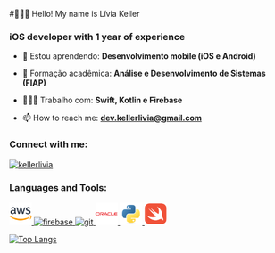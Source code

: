 #👩🏻‍💻 Hello! My name is Lívia Keller
<h3>iOS developer with 1 year of experience</h3>

- 🌱 Estou aprendendo: **Desenvolvimento mobile (iOS e Android)**

- 📄 Formação acadêmica: **Análise e Desenvolvimento de Sistemas (FIAP)**

- 👩🏻‍💻 Trabalho com: **Swift, Kotlin e Firebase**

- 📫 How to reach me: **dev.kellerlivia@gmail.com**

<h3>Connect with me:</h3>
<p>
<a href="https://linkedin.com/in/kellerlivia" target="blank"><img align="center" src="https://raw.githubusercontent.com/rahuldkjain/github-profile-readme-generator/master/src/images/icons/Social/linked-in-alt.svg" alt="kellerlivia" height="30" width="40" /></a>
</p>

<h3>Languages and Tools:</h3>
<p> <a href="https://aws.amazon.com" target="_blank" rel="noreferrer"> <img src="https://raw.githubusercontent.com/devicons/devicon/master/icons/amazonwebservices/amazonwebservices-original-wordmark.svg" alt="aws" width="40" height="40"/> </a> <a href="https://firebase.google.com/" target="_blank" rel="noreferrer"> <img src="https://www.vectorlogo.zone/logos/firebase/firebase-icon.svg" alt="firebase" width="40" height="40"/> </a> <a href="https://git-scm.com/" target="_blank" rel="noreferrer"> <img src="https://www.vectorlogo.zone/logos/git-scm/git-scm-icon.svg" alt="git" width="40" height="40"/> </a> <a href="https://www.oracle.com/" target="_blank" rel="noreferrer"> <img src="https://raw.githubusercontent.com/devicons/devicon/master/icons/oracle/oracle-original.svg" alt="oracle" width="40" height="40"/> </a> <a href="https://www.python.org" target="_blank" rel="noreferrer"> <img src="https://raw.githubusercontent.com/devicons/devicon/master/icons/python/python-original.svg" alt="python" width="40" height="40"/> </a> <a href="https://developer.apple.com/swift/" target="_blank" rel="noreferrer"> <img src="https://raw.githubusercontent.com/devicons/devicon/master/icons/swift/swift-original.svg" alt="swift" width="40" height="40"/> </a> </p>

[![Top Langs](https://github-readme-stats.vercel.app/api/top-langs/?username=kellerlivia&layout=compact&theme=cobalt)](https://github.com/kellerlivia/github-readme-stats)
